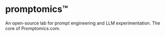 # promptomics™
An open-source lab for prompt engineering and LLM experimentation. The core of Promptomics.com.
